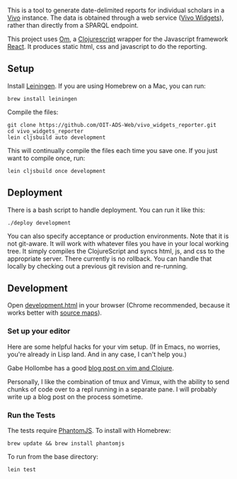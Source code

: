This is a tool to generate date-delimited reports for individual scholars in a
[Vivo](http://www.vivoweb.org/) instance. The data is obtained through a web
service ([Vivo Widgets](https://git.oit.duke.edu/vivo_widgets)), rather than
directly from a SPARQL endpoint.

This project uses [Om](https://github.com/swannodette/om), a
[Clojurescript](https://github.com/clojure/clojurescript) wrapper for the
Javascript framework [React](http://facebook.github.io/react/index.html). It
produces static html, css and javascript to do the reporting.

## Setup

Install [Leiningen](http://leiningen.org). If you are using Homebrew on a Mac,
you can run:

    brew install leiningen

Compile the files:

    git clone https://github.com/OIT-ADS-Web/vivo_widgets_reporter.git
    cd vivo_widgets_reporter
    lein cljsbuild auto development

This will continually compile the files each time you save one. If you just
want to compile once, run:

    lein cljsbuild once development

## Deployment

There is a bash script to handle deployment. You can run it like this:

    ./deploy development

You can also specify acceptance or production environments. Note that it is not git-aware. It will work with whatever files you have in your local working tree. It simply compiles the ClojureScript and syncs html, js, and css to the appropriate server. There currently is no rollback. You can handle that locally by checking out a previous git revision and re-running.

## Development

Open [development.html](development.html) in your browser (Chrome recommended,
because it works better with [source
maps](https://github.com/clojure/clojurescript/wiki/Source-maps)).

### Set up your editor

Here are some helpful hacks for your vim setup. (If in Emacs, no worries,
you're already in Lisp land. And in any case, I can't help you.)

Gabe Hollombe has a good [blog post on vim and
Clojure](http://www.neo.com/2014/02/25/getting-started-with-clojure-in-vim).

Personally, I like the combination of tmux and Vimux, with the ability to send
chunks of code over to a repl running in a separate pane. I will probably write
up a blog post on the process sometime.

### Run the Tests

The tests require [PhantomJS](http://phantomjs.org). To install with Homebrew:

    brew update && brew install phantomjs

To run from the base directory:

    lein test
